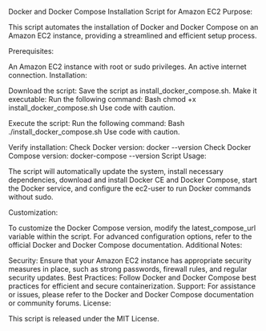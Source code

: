 Docker and Docker Compose Installation Script for Amazon EC2
Purpose:

This script automates the installation of Docker and Docker Compose on an Amazon EC2 instance, providing a streamlined and efficient setup process.

Prerequisites:

An Amazon EC2 instance with root or sudo privileges.
An active internet connection.
Installation:

Download the script: Save the script as install_docker_compose.sh.
Make it executable: Run the following command:
Bash
chmod +x install_docker_compose.sh
Use code with caution.

Execute the script: Run the following command:
Bash
./install_docker_compose.sh
Use code with caution.

Verify installation:
Check Docker version: docker --version
Check Docker Compose version: docker-compose --version
Script Usage:

The script will automatically update the system, install necessary dependencies, download and install Docker CE and Docker Compose, start the Docker service, and configure the ec2-user to run Docker commands without sudo.

Customization:

To customize the Docker Compose version, modify the latest_compose_url variable within the script.
For advanced configuration options, refer to the official Docker and Docker Compose documentation.
Additional Notes:

Security: Ensure that your Amazon EC2 instance has appropriate security measures in place, such as strong passwords, firewall rules, and regular security updates.
Best Practices: Follow Docker and Docker Compose best practices for efficient and secure containerization.
Support: For assistance or issues, please refer to the Docker and Docker Compose documentation or community forums.
License:

This script is released under the MIT License.
